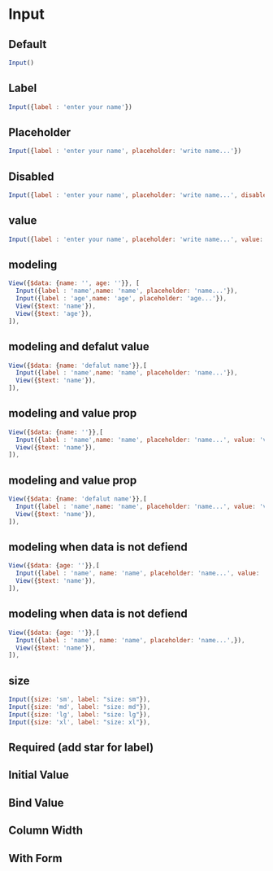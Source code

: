 # Input

## Default
```js
Input()
```

## Label
```js
Input({label : 'enter your name'})
```

## Placeholder
```js
Input({label : 'enter your name', placeholder: 'write name...'})
```
<!-- 
## Readonly
```js
Input({label : 'enter your name', placeholder: 'write name...', readOnly: true})
``` -->

## Disabled
```js
Input({label : 'enter your name', placeholder: 'write name...', disabled: true})
```

## value
```js
Input({label : 'enter your name', placeholder: 'write name...', value: 'my name'})
```

## modeling
```js
View({$data: {name: '', age: ''}}, [
  Input({label : 'name',name: 'name', placeholder: 'name...'}),
  Input({label : 'age',name: 'age', placeholder: 'age...'}),
  View({$text: 'name'}),
  View({$text: 'age'}),
]),
```

## modeling and defalut value
```js
View({$data: {name: 'defalut name'}},[
  Input({label : 'name',name: 'name', placeholder: 'name...'}),
  View({$text: 'name'}),
]),
```

## modeling and value prop
```js
View({$data: {name: ''}},[
  Input({label : 'name',name: 'name', placeholder: 'name...', value: 'value_prop value'}),
  View({$text: 'name'}),
]),
```

## modeling and value prop
```js
View({$data: {name: 'defalut name'}},[
  Input({label : 'name',name: 'name', placeholder: 'name...', value: 'value_prop name'}),
  View({$text: 'name'}),
]),
```
## modeling when data is not defiend
```js
View({$data: {age: ''}},[
  Input({label : 'name', name: 'name', placeholder: 'name...', value: 'value props given'}),
  View({$text: 'name'}),
]),
```
## modeling when data is not defiend
```js
View({$data: {age: ''}},[
  Input({label : 'name', name: 'name', placeholder: 'name...',}),
  View({$text: 'name'}),
]),
```

## size
```js
Input({size: 'sm', label: "size: sm"}),
Input({size: 'md', label: "size: md"}),
Input({size: 'lg', label: "size: lg"}),
Input({size: 'xl', label: "size: xl"}),
```



## Required (add star for label)

## Initial Value

## Bind Value

## Column Width

## With Form
